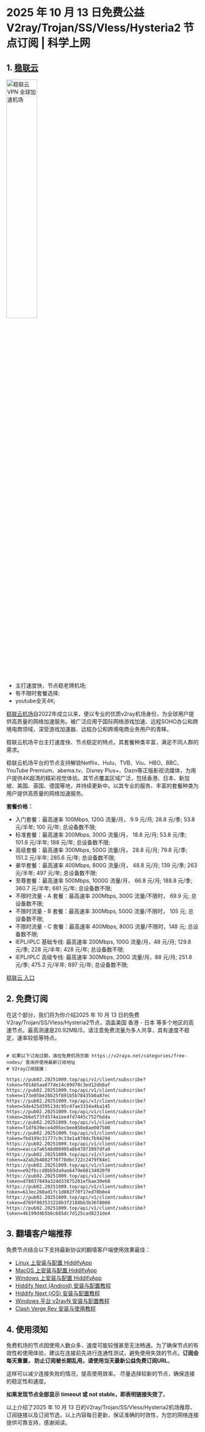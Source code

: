# 2025 年 10 月 13 日免费公益 V2ray/Trojan/SS/Vless/Hysteria2 节点订阅 | 科学上网

## 1. <a  href="https://sl04.20251009.top/1" target="_blank">稳联云</a>

<a href="https://sl04.20251009.top/1" target="_blank"><image src="https://v2raya.net/images/stablenet/logo.png" style="width: 40%" title="稳联云 VPN 全球加速机场" alt="稳联云 VPN 全球加速机场"/> </a>

- 主打速度快，节点稳老牌机场;
- 有不限时套餐选择;
- youtube全天4K;

[稳联云机场](https://sl04.20251009.top/1)自2022年成立以来，便以专业的优质v2ray机场身份，为全球用户提供高质量的网络加速服务。被广泛应用于国际网络游戏加速、远程SOHO办公和跨境电商领域，深受游戏加速器、远程办公和跨境电商业务用户的青睐。

稳联云机场平台主打速度快、节点稳定的特点。其套餐种类丰富，满足不同人群的需求。

稳联云机场平台的节点支持解锁Netflix、Hulu、TVB、Viu、HBO、BBC、YouTube Premium、abema.tv、Disney Plus+、Dazn等正版影视流媒体，为用户提供4K超清的精彩视觉体验。其节点覆盖区域广泛，包括香港、日本、新加坡、美国、英国、德国等地，并持续更新中。以其专业的服务、丰富的套餐种类为用户提供高质量的网络加速服务。

**套餐价格：**

-   入门套餐：最高速率 100Mbps, 120G 流量/月， 9.9 元/月; 28.8 元/季; 53.8 元/半年; 100 元/年; 总设备数不限;
-   标准套餐：最高速率 200Mbps, 300G 流量/月， 18.8 元/月; 53.8 元/季; 101.8 元/半年; 188 元/年; 总设备数不限;
-   高级套餐：最高速率 300Mbps, 500G 流量/月， 28.8 元/月; 79.8 元/季; 151.2 元/半年; 285.6 元/年; 总设备数不限;
-   豪华套餐：最高速率 400Mbps, 800G 流量/月， 48.8 元/月; 139 元/季; 263 元/半年; 497 元/年; 总设备数不限;
-   至尊套餐：最高速率 500Mbps, 1000G 流量/月， 66.8 元/月; 188.8 元/季; 360.7 元/半年; 681 元/年; 总设备数不限;
-   不限时流量 - A 套餐：最高速率 200Mbps, 300G 流量/不限时， 69.9 元; 总设备数不限;
-   不限时流量 - B 套餐：最高速率 300Mbps, 500G 流量/不限时， 105 元; 总设备数不限;
-   不限时流量 - C 套餐：最高速率 400Mbps, 800G 流量/不限时，148 元; 总设备数不限;
-   IEPL/IPLC 基础专线: 最高速率 200Mbps, 100G 流量/月，48 元/月; 129.8 元/季; 228 元/半年; 428 元/年; 总设备数不限;
-   IEPL/IPLC 高级专线: 最高速率 300Mbps, 200G 流量/月，88 元/月; 251.8 元/季; 475.2 元/半年; 897 元/年; 总设备数不限;

<a href="https://sl04.20251009.top/1" target="_blank">稳联云 入口</a>

## 2. 免费订阅

在这个部分，我们将为你介绍2025 年 10 月 13 日的免费V2ray/Trojan/SS/Vless/Hysteria2节点，涵盖美国 香港 - 日本 等多个地区的高速节点。最高测速是20.92MB/S，请注意免费流量为多人共享，具有速度不稳定，速率较低等特点。

```code

# 如果以下订阅过期，请在免费机场页面 https://v2raya.net/categories/free-nodes/ 查询并使用最新订阅地址
# V2ray订阅链接：

https://pub02.20251009.top/api/v1/client/subscribe?token=f014b5aa877de14c89d70c3ed12db8af
https://pub02.20251009.top/api/v1/client/subscribe?token=173e85be28b25f891b5b78435b0a87ec
https://pub02.20251009.top/api/v1/client/subscribe?token=5de425d39513dc95c47ae3334a4ba145
https://pub02.20251009.top/api/v1/client/subscribe?token=2b6e573fd574a1ee4fd7445c752fbd4a
https://pub02.20251009.top/api/v1/client/subscribe?token=f1df639ece4d95ecbee858e8ae007500
https://pub02.20251009.top/api/v1/client/subscribe?token=fbd199c31777c9c33e1a870dc7b94294
https://pub02.20251009.top/api/v1/client/subscribe?token=eacca7a6548d00995a8b47873897dfa9
https://pub02.20251009.top/api/v1/client/subscribe?token=a2ab2b4082f76f70dbc722c2479f84e1
https://pub02.20251009.top/api/v1/client/subscribe?token=e92fbccd8bb5da9ae6479e60134020f0
https://pub02.20251009.top/api/v1/client/subscribe?token=d78037849a324d33875201efbae30e68
https://pub02.20251009.top/api/v1/client/subscribe?token=613ec260ad1fc1d802f70f17ed70b0e4
https://pub02.20251009.top/api/v1/client/subscribe?token=d769f003533228b3f2188bb3b36f8008
https://pub02.20251009.top/api/v1/client/subscribe?token=46199d4b5b6c685dc7d125cad8231de4

```

## 3. 翻墙客户端推荐

免费节点结合以下支持最新协议的翻墙客户端使用效果最佳：

- [Linux 上安装与配置 HiddifyApp](https://proxies.oeooe.cn/hiddifyapp/linux/)
- [MacOS 上安装与配置 HiddifyApp](https://proxies.oeooe.cn/hiddifyapp/macos/)
- [Windows 上安装与配置 HiddifyApp](https://proxies.oeooe.cn/hiddifyapp/windows/)
- [Hiddify Next (Android) 安装与配置教程](https://proxies.oeooe.cn/hiddifyapp/android/)
- [Hiddify Next (iOS) 安装与配置教程](https://proxies.oeooe.cn/hiddifyapp/ios/)
- [Windows 平台 v2rayN 安装与配置教程](https://proxies.oeooe.cn/v2ray/v2rayN-install/)
- [Clash Verge Rev 安装与使用教程](https://proxies.oeooe.cn/clash/clash-verge-on-linux/)

## 4. 使用须知

免费机场的节点因使用人数众多，速度可能较慢甚至无法畅通。为了确保节点的有效性和使用体验，建议在连接前先进行连通性测试，避免使用失效的节点。**订阅会每天重置， 防止订阅被长期乱用，请使用当天最新公益免费订阅URL**。

这样可以减少连接失败的情况，提高使用效率。
尽量选择较新的节点，确保连接的稳定性和速度。

**如果发现节点全部显示 timeout 或 not stable，即表明链接失效了**。

以上介绍了2025 年 10 月 13 日的V2ray/Trojan/SS/Vless/Hysteria2机场推荐、订阅链接以及订阅节选，以上内容每日更新，保证准确的时效性，为您的网络连接提供可靠支持，感谢阅读。
